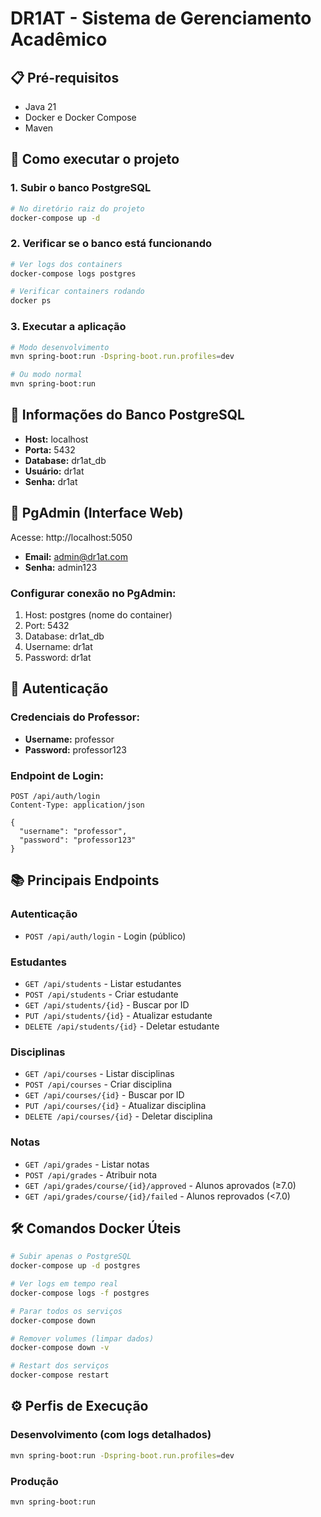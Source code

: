 # DR1AT - Sistema de Gerenciamento Acadêmico

## 📋 Pré-requisitos

- Java 21
- Docker e Docker Compose
- Maven

## 🚀 Como executar o projeto

### 1. Subir o banco PostgreSQL

```bash
# No diretório raiz do projeto
docker-compose up -d
```

### 2. Verificar se o banco está funcionando

```bash
# Ver logs dos containers
docker-compose logs postgres

# Verificar containers rodando
docker ps
```

### 3. Executar a aplicação

```bash
# Modo desenvolvimento
mvn spring-boot:run -Dspring-boot.run.profiles=dev

# Ou modo normal
mvn spring-boot:run
```

## 🐘 Informações do Banco PostgreSQL

- **Host:** localhost
- **Porta:** 5432
- **Database:** dr1at_db
- **Usuário:** dr1at
- **Senha:** dr1at

## 🔧 PgAdmin (Interface Web)

Acesse: http://localhost:5050

- **Email:** admin@dr1at.com
- **Senha:** admin123

### Configurar conexão no PgAdmin:
1. Host: postgres (nome do container)
2. Port: 5432
3. Database: dr1at_db
4. Username: dr1at
5. Password: dr1at

## 🔐 Autenticação

### Credenciais do Professor:
- **Username:** professor
- **Password:** professor123

### Endpoint de Login:
```http
POST /api/auth/login
Content-Type: application/json

{
  "username": "professor",
  "password": "professor123"
}
```

## 📚 Principais Endpoints

### Autenticação
- `POST /api/auth/login` - Login (público)

### Estudantes
- `GET /api/students` - Listar estudantes
- `POST /api/students` - Criar estudante
- `GET /api/students/{id}` - Buscar por ID
- `PUT /api/students/{id}` - Atualizar estudante
- `DELETE /api/students/{id}` - Deletar estudante

### Disciplinas
- `GET /api/courses` - Listar disciplinas
- `POST /api/courses` - Criar disciplina
- `GET /api/courses/{id}` - Buscar por ID
- `PUT /api/courses/{id}` - Atualizar disciplina
- `DELETE /api/courses/{id}` - Deletar disciplina

### Notas
- `GET /api/grades` - Listar notas
- `POST /api/grades` - Atribuir nota
- `GET /api/grades/course/{id}/approved` - Alunos aprovados (≥7.0)
- `GET /api/grades/course/{id}/failed` - Alunos reprovados (<7.0)

## 🛠️ Comandos Docker Úteis

```bash
# Subir apenas o PostgreSQL
docker-compose up -d postgres

# Ver logs em tempo real
docker-compose logs -f postgres

# Parar todos os serviços
docker-compose down

# Remover volumes (limpar dados)
docker-compose down -v

# Restart dos serviços
docker-compose restart
```

## ⚙️ Perfis de Execução

### Desenvolvimento (com logs detalhados)
```bash
mvn spring-boot:run -Dspring-boot.run.profiles=dev
```

### Produção
```bash
mvn spring-boot:run
```
